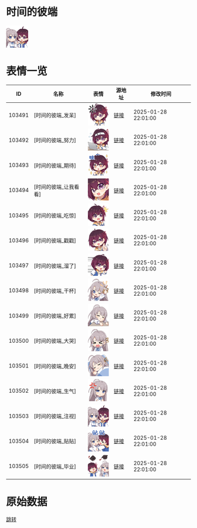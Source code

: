 # 时间的彼端

<img src="./cover.png" height="60" alt="cover" />

# 表情一览

|ID|名称|表情|源地址|修改时间|
|----|----|----|----|----|
|103491|[时间的彼端_发呆]|<img src="./pic/103491_%5B时间的彼端_发呆%5D.png" height="60" alt="发呆"/>|[链接](https://i0.hdslb.com/bfs/garb/7811b68ee7b7a9f7c23aae58ea8e6583ada874cf.png)|2025-01-28 22:01:00|
|103492|[时间的彼端_努力]|<img src="./pic/103492_%5B时间的彼端_努力%5D.png" height="60" alt="努力"/>|[链接](https://i0.hdslb.com/bfs/garb/4fe20c69468ab28d02fc001b4e7b8b77636dcbd9.png)|2025-01-28 22:01:00|
|103493|[时间的彼端_期待]|<img src="./pic/103493_%5B时间的彼端_期待%5D.png" height="60" alt="期待"/>|[链接](https://i0.hdslb.com/bfs/garb/dcc9b509ac0780b27b82a49e127f8664e375b584.png)|2025-01-28 22:01:00|
|103494|[时间的彼端_让我看看]|<img src="./pic/103494_%5B时间的彼端_让我看看%5D.png" height="60" alt="让我看看"/>|[链接](https://i0.hdslb.com/bfs/garb/5110e740c00d2c990709002e3364fb7f4c3d2a61.png)|2025-01-28 22:01:00|
|103495|[时间的彼端_吃惊]|<img src="./pic/103495_%5B时间的彼端_吃惊%5D.png" height="60" alt="吃惊"/>|[链接](https://i0.hdslb.com/bfs/garb/53fa19346b551e42df11044f8801df140efba012.png)|2025-01-28 22:01:00|
|103496|[时间的彼端_戳戳]|<img src="./pic/103496_%5B时间的彼端_戳戳%5D.png" height="60" alt="戳戳"/>|[链接](https://i0.hdslb.com/bfs/garb/e95d3b7f74ab28150e4d9279b819086d5d368bff.png)|2025-01-28 22:01:00|
|103497|[时间的彼端_溜了]|<img src="./pic/103497_%5B时间的彼端_溜了%5D.png" height="60" alt="溜了"/>|[链接](https://i0.hdslb.com/bfs/garb/2d811daf73bd79b0eb6674d4f0591d962a6a37ee.png)|2025-01-28 22:01:00|
|103498|[时间的彼端_干杯]|<img src="./pic/103498_%5B时间的彼端_干杯%5D.png" height="60" alt="干杯"/>|[链接](https://i0.hdslb.com/bfs/garb/c45275b17719a826b11b7ac17ddf415fba92136d.png)|2025-01-28 22:01:00|
|103499|[时间的彼端_好累]|<img src="./pic/103499_%5B时间的彼端_好累%5D.png" height="60" alt="好累"/>|[链接](https://i0.hdslb.com/bfs/garb/7a2a1c199090631a9370105e37cc5688bb0afac3.png)|2025-01-28 22:01:00|
|103500|[时间的彼端_大哭]|<img src="./pic/103500_%5B时间的彼端_大哭%5D.png" height="60" alt="大哭"/>|[链接](https://i0.hdslb.com/bfs/garb/82ac1f9a3f6a4974801359992e4181ba9bb468d1.png)|2025-01-28 22:01:00|
|103501|[时间的彼端_晚安]|<img src="./pic/103501_%5B时间的彼端_晚安%5D.png" height="60" alt="晚安"/>|[链接](https://i0.hdslb.com/bfs/garb/0065b696ffe36dddabb363af72d4aba2dcea1f7b.png)|2025-01-28 22:01:00|
|103502|[时间的彼端_生气]|<img src="./pic/103502_%5B时间的彼端_生气%5D.png" height="60" alt="生气"/>|[链接](https://i0.hdslb.com/bfs/garb/32c98d013e69fad2b6292a93bd622c430a543561.png)|2025-01-28 22:01:00|
|103503|[时间的彼端_注视]|<img src="./pic/103503_%5B时间的彼端_注视%5D.png" height="60" alt="注视"/>|[链接](https://i0.hdslb.com/bfs/garb/ae3ef06c553e2ee3857b0a0ed783beb1f7c1074c.png)|2025-01-28 22:01:00|
|103504|[时间的彼端_贴贴]|<img src="./pic/103504_%5B时间的彼端_贴贴%5D.png" height="60" alt="贴贴"/>|[链接](https://i0.hdslb.com/bfs/garb/1f79d8e6eca75c778b33bb0d59cea5ec3651fe64.png)|2025-01-28 22:01:00|
|103505|[时间的彼端_毕业]|<img src="./pic/103505_%5B时间的彼端_毕业%5D.png" height="60" alt="毕业"/>|[链接](https://i0.hdslb.com/bfs/garb/40da8c5826d37719695a06fc0a60e597229c544c.png)|2025-01-28 22:01:00|

# 原始数据

[跳转](./raw.json)

